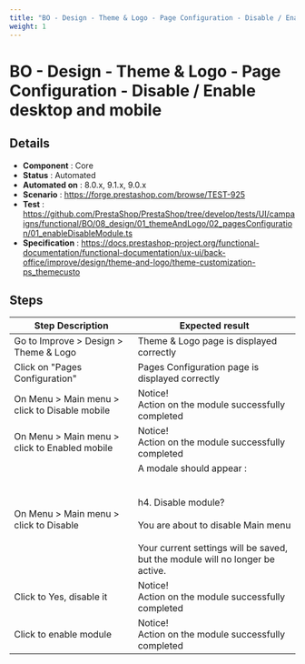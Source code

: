 ```yaml
---
title: "BO - Design - Theme & Logo - Page Configuration - Disable / Enable desktop and mobile"
weight: 1
---
```


# BO - Design - Theme & Logo - Page Configuration - Disable / Enable desktop and mobile
## Details
* **Component** : Core
* **Status** : Automated
* **Automated on** : 8.0.x, 9.1.x, 9.0.x
* **Scenario** : https://forge.prestashop.com/browse/TEST-925
* **Test** : https://github.com/PrestaShop/PrestaShop/tree/develop/tests/UI/campaigns/functional/BO/08_design/01_themeAndLogo/02_pagesConfiguration/01_enableDisableModule.ts
* **Specification** : https://docs.prestashop-project.org/functional-documentation/functional-documentation/ux-ui/back-office/improve/design/theme-and-logo/theme-customization-ps_themecusto

## Steps
| Step Description | Expected result |
| ----- | ----- |
| Go to Improve > Design > Theme & Logo | Theme & Logo page is displayed correctly |
| Click on "Pages Configuration" | Pages Configuration page is displayed correctly |
| On Menu > Main menu > click to Disable mobile | Notice!<br>Action on the module successfully completed |
| On Menu > Main menu > click to Enabled mobile | Notice!<br>Action on the module successfully completed |
| On Menu > Main menu > click to Disable | A modale should appear :<br><br> <br>h4. Disable module?<br><br>You are about to disable Main menu<br><br>Your current settings will be saved, but the module will no longer be active. |
| Click to Yes, disable it | Notice!<br>Action on the module successfully completed |
| Click to enable module | Notice!<br>Action on the module successfully completed |
